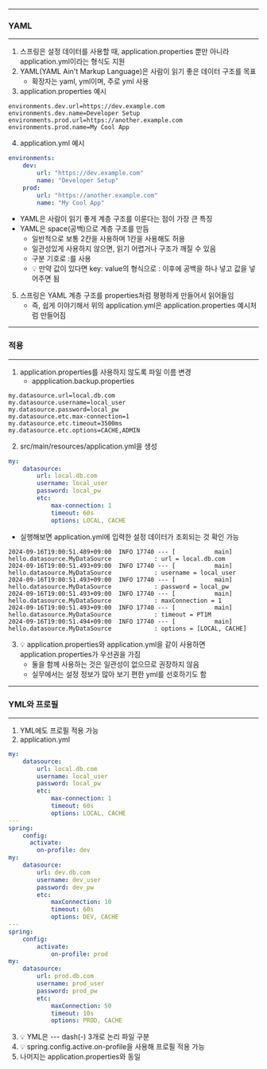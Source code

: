 -----
### YAML
-----
1. 스프링은 설정 데이터를 사용할 때, application.properties 뿐만 아니라 application.yml이라는 형식도 지원
2. YAML(YAML Ain't Markup Language)은 사람이 읽기 좋은 데이터 구조를 목표
   - 확장자는 yaml, yml이며, 주로 yml 사용
3. application.properties 예시
```properties
environments.dev.url=https://dev.example.com
environments.dev.name=Developer Setup
environments.prod.url=https://another.example.com
environments.prod.name=My Cool App
```

4. application.yml 예시
```yml
environments:
    dev:
        url: "https://dev.example.com"
        name: "Developer Setup"
    prod:
        url: "https://another.example.com"
        name: "My Cool App"
```

  - YAML은 사람이 읽기 좋게 계층 구조를 이룬다는 점이 가장 큰 특징
  - YAML은 space(공백)으로 계층 구조를 만듬
    + 일반적으로 보통 2칸을 사용하며 1칸을 사용해도 허용
    + 일관성있게 사용하지 않으면, 읽기 어렵거나 구조가 깨질 수 있음
    + 구분 기호로 :를 사용
    + 💡 만약 값이 있다면 key: value의 형식으로 : 이후에 공백을 하나 넣고 값을 넣어주면 됨

5. 스프링은 YAML 계층 구조를 properties처럼 평평하게 만들어서 읽어들임
   - 즉, 쉽게 이야기해서 위의 application.yml은 application.properties 예시처럼 만들어짐

-----
### 적용
-----
1. application.properties를 사용하지 않도록 파일 이름 변경
   - appplication.backup.properties
```properties
my.datasource.url=local.db.com
my.datasource.username=local_user
my.datasource.password=local_pw
my.datasource.etc.max-connection=1
my.datasource.etc.timeout=3500ms
my.datasource.etc.options=CACHE,ADMIN
```

2. src/main/resources/application.yml을 생성
```yml
my:
    datasource:
        url: local.db.com
        username: local_user
        password: local_pw
        etc:
            max-connection: 1
            timeout: 60s
            options: LOCAL, CACHE
```
  - 실행해보면 application.yml에 입력한 설정 데이터가 조회되는 것 확인 가능
```
2024-09-16T19:00:51.489+09:00  INFO 17740 --- [           main] hello.datasource.MyDataSource            : url = local.db.com
2024-09-16T19:00:51.493+09:00  INFO 17740 --- [           main] hello.datasource.MyDataSource            : username = local_user
2024-09-16T19:00:51.493+09:00  INFO 17740 --- [           main] hello.datasource.MyDataSource            : password = local_pw
2024-09-16T19:00:51.493+09:00  INFO 17740 --- [           main] hello.datasource.MyDataSource            : maxConnection = 1
2024-09-16T19:00:51.493+09:00  INFO 17740 --- [           main] hello.datasource.MyDataSource            : timeout = PT1M
2024-09-16T19:00:51.494+09:00  INFO 17740 --- [           main] hello.datasource.MyDataSource            : options = [LOCAL, CACHE]
```

3. 💡 application.properties와 application.yml을 같이 사용하면 application.properties가 우선권을 가짐
   - 둘을 함께 사용하는 것은 일관성이 없으므로 권장하지 않음
   - 실무에서는 설정 정보가 많아 보기 편한 yml를 선호하기도 함

-----
### YML와 프로필
-----
1. YML에도 프로필 적용 가능
2. application.yml
```yml
my:
    datasource:
        url: local.db.com
        username: local_user
        password: local_pw
        etc:
            max-connection: 1
            timeout: 60s
            options: LOCAL, CACHE
---
spring:
    config:
      activate:
        on-profile: dev
my:
    datasource:
        url: dev.db.com
        username: dev_user
        password: dev_pw
        etc:
            maxConnection: 10
            timeout: 60s
            options: DEV, CACHE
---
spring:
    config:
        activate:
            on-profile: prod
my:
    datasource:
        url: prod.db.com
        username: prod_user
        password: prod_pw
        etc:
            maxConnection: 50
            timeout: 10s
            options: PROD, CACHE
```
3. 💡 YML은 --- dash(-) 3개로 논리 파일 구분
4. 💡 spring.config.active.on-profile을 사용해 프로필 적용 가능
5. 나머지는 application.properties와 동일
